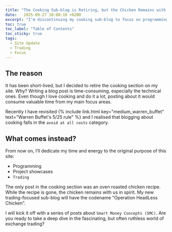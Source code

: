 ```yaml
---
title: "The Cooking Sub-blog is Retiring, but the Chicken Remains with Us!"
date:   2025-09-27 10:00:10 +0200
excerpt: "I’m discontinuing my cooking sub-blog to focus on programming and trading. Operation HeadLess Chicken begins!"
toc: true
toc_label: "Table of Contents"
toc_sticky: true
tags: 
  - Site Update
  - Trading
  - Focus
---
```


## The reason

It has been short-lived, but I decided to retire the cooking section on my site. Why? Writing a blog post is time-consuming, especially the technical ones. Even though I love cooking and do it a lot, posting about it would consume valuable time from my main focus areas. 

Recently I have revisited {% include link.html key="medium_warren_buffet" text="Warren Buffet's 5/25 rule" %} and I realised that blogging about cooking falls in the `avoid at all costs` category.

## What comes instead?

From now on, I’ll dedicate my time and energy to the original purpose of this site:
  - Programming
  - Project showcases
  - `Trading`

The only post in the cooking section was an oven roasted chicken recipe. While the recipe is gone, the chicken remains with us in spirit. My new trading-focused sub-blog will have the codename "<span class="text-highlight">O</span>peration <span class="text-highlight">H</span>ead<span class="text-highlight">L</span>ess <span class="text-highlight">C</span>hicken". 

I will kick it off with a series of posts about `Smart Money Concepts (SMC)`. Are you ready to take a deep dive in the fascinating, but often ruthless world of exchange trading?